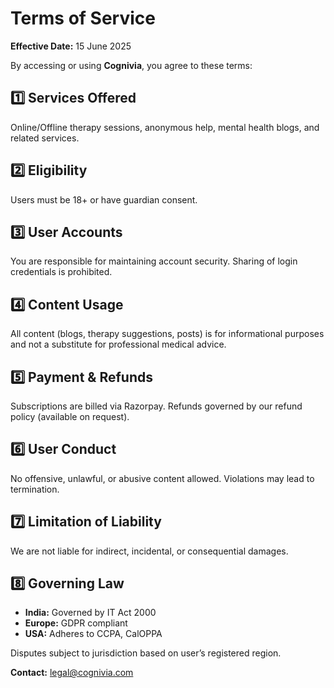 
# Terms of Service

**Effective Date:** 15 June 2025  

By accessing or using **Cognivia**, you agree to these terms:

## 1️⃣ Services Offered
Online/Offline therapy sessions, anonymous help, mental health blogs, and related services.

## 2️⃣ Eligibility
Users must be 18+ or have guardian consent.

## 3️⃣ User Accounts
You are responsible for maintaining account security. Sharing of login credentials is prohibited.

## 4️⃣ Content Usage
All content (blogs, therapy suggestions, posts) is for informational purposes and not a substitute for professional medical advice.

## 5️⃣ Payment & Refunds
Subscriptions are billed via Razorpay. Refunds governed by our refund policy (available on request).

## 6️⃣ User Conduct
No offensive, unlawful, or abusive content allowed. Violations may lead to termination.

## 7️⃣ Limitation of Liability
We are not liable for indirect, incidental, or consequential damages.

## 8️⃣ Governing Law
- **India:** Governed by IT Act 2000  
- **Europe:** GDPR compliant  
- **USA:** Adheres to CCPA, CalOPPA  

Disputes subject to jurisdiction based on user’s registered region.

**Contact:** legal@cognivia.com
